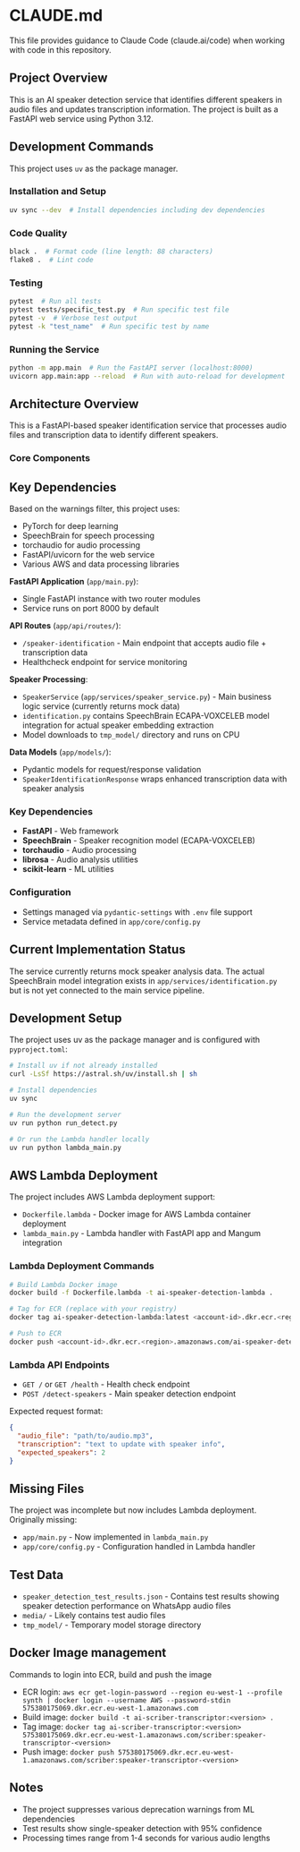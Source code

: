 # CLAUDE.md

This file provides guidance to Claude Code (claude.ai/code) when working with code in this repository.


## Project Overview

This is an AI speaker detection service that identifies different speakers in audio files and updates transcription information. The project is built as a FastAPI web service using Python 3.12.


## Development Commands

This project uses `uv` as the package manager.

### Installation and Setup
```bash
uv sync --dev  # Install dependencies including dev dependencies
```

### Code Quality
```bash
black .  # Format code (line length: 88 characters)
flake8 .  # Lint code
```

### Testing
```bash
pytest  # Run all tests
pytest tests/specific_test.py  # Run specific test file
pytest -v  # Verbose test output
pytest -k "test_name"  # Run specific test by name
```

### Running the Service
```bash
python -m app.main  # Run the FastAPI server (localhost:8000)
uvicorn app.main:app --reload  # Run with auto-reload for development
```

## Architecture Overview

This is a FastAPI-based speaker identification service that processes audio files and transcription data to identify different speakers.

### Core Components


## Key Dependencies

Based on the warnings filter, this project uses:
- PyTorch for deep learning
- SpeechBrain for speech processing 
- torchaudio for audio processing
- FastAPI/uvicorn for the web service
- Various AWS and data processing libraries


**FastAPI Application** (`app/main.py`):
- Single FastAPI instance with two router modules
- Service runs on port 8000 by default

**API Routes** (`app/api/routes/`):
- `/speaker-identification` - Main endpoint that accepts audio file + transcription data
- Healthcheck endpoint for service monitoring

**Speaker Processing**:
- `SpeakerService` (`app/services/speaker_service.py`) - Main business logic service (currently returns mock data)
- `identification.py` contains SpeechBrain ECAPA-VOXCELEB model integration for actual speaker embedding extraction
- Model downloads to `tmp_model/` directory and runs on CPU

**Data Models** (`app/models/`):
- Pydantic models for request/response validation
- `SpeakerIdentificationResponse` wraps enhanced transcription data with speaker analysis

### Key Dependencies
- **FastAPI** - Web framework
- **SpeechBrain** - Speaker recognition model (ECAPA-VOXCELEB)
- **torchaudio** - Audio processing
- **librosa** - Audio analysis utilities
- **scikit-learn** - ML utilities

### Configuration
- Settings managed via `pydantic-settings` with `.env` file support
- Service metadata defined in `app/core/config.py`

## Current Implementation Status

The service currently returns mock speaker analysis data. The actual SpeechBrain model integration exists in `app/services/identification.py` but is not yet connected to the main service pipeline.


## Development Setup

The project uses uv as the package manager and is configured with `pyproject.toml`:

```bash
# Install uv if not already installed
curl -LsSf https://astral.sh/uv/install.sh | sh

# Install dependencies
uv sync

# Run the development server
uv run python run_detect.py

# Or run the Lambda handler locally
uv run python lambda_main.py
```

## AWS Lambda Deployment

The project includes AWS Lambda deployment support:

- `Dockerfile.lambda` - Docker image for AWS Lambda container deployment
- `lambda_main.py` - Lambda handler with FastAPI app and Mangum integration

### Lambda Deployment Commands

```bash
# Build Lambda Docker image
docker build -f Dockerfile.lambda -t ai-speaker-detection-lambda .

# Tag for ECR (replace with your registry)
docker tag ai-speaker-detection-lambda:latest <account-id>.dkr.ecr.<region>.amazonaws.com/ai-speaker-detection:latest

# Push to ECR
docker push <account-id>.dkr.ecr.<region>.amazonaws.com/ai-speaker-detection:latest
```

### Lambda API Endpoints

- `GET /` or `GET /health` - Health check endpoint
- `POST /detect-speakers` - Main speaker detection endpoint

Expected request format:
```json
{
  "audio_file": "path/to/audio.mp3",
  "transcription": "text to update with speaker info",
  "expected_speakers": 2
}
```

## Missing Files

The project was incomplete but now includes Lambda deployment. Originally missing:
- `app/main.py` - Now implemented in `lambda_main.py`
- `app/core/config.py` - Configuration handled in Lambda handler

## Test Data

- `speaker_detection_test_results.json` - Contains test results showing speaker detection performance on WhatsApp audio files
- `media/` - Likely contains test audio files
- `tmp_model/` - Temporary model storage directory

## Docker Image management

Commands to login into ECR, build and push the image
- ECR login: `aws ecr get-login-password --region eu-west-1 --profile synth | docker login --username AWS --password-stdin 575380175069.dkr.ecr.eu-west-1.amazonaws.com`
- Build image: `docker build -t ai-scriber-transcriptor:<version> .`
- Tag image: `docker tag ai-scriber-transcriptor:<version> 575380175069.dkr.ecr.eu-west-1.amazonaws.com/scriber:speaker-transcriptor-<version>`
- Push image: `docker push 575380175069.dkr.ecr.eu-west-1.amazonaws.com/scriber:speaker-transcriptor-<version>`

## Notes

- The project suppresses various deprecation warnings from ML dependencies
- Test results show single-speaker detection with 95% confidence
- Processing times range from 1-4 seconds for various audio lengths
